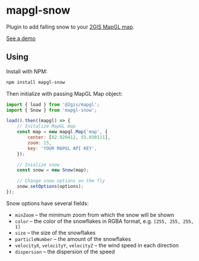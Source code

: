 # mapgl-snow

Plugin to add falling snow to your [2GIS MapGL map](https://docs.2gis.com/en/mapgl/overview).

[See a demo](https://trufi.github.io/mapgl-snow/)

## Using

Install with NPM:

```bash
npm install mapgl-snow
```

Then initialize with passing MapGL Map object:

```js
import { load } from '@2gis/mapgl';
import { Snow } from 'mapgl-snow';

load().then((mapgl) => {
    // Initalize MapGL map
    const map = new mapgl.Map('map', {
        center: [82.920412, 55.030111],
        zoom: 15,
        key: 'YOUR MAPGL API KEY',
    });

    // Inialize snow
    const snow = new Snow(map);

    // Change snow options on the fly
    snow.setOptions(options);
});
```

Snow options have several fields:

-   `minZoom` – the minimum zoom from which the snow will be shown
-   `color` – the color of the snowflakes in RGBA format, e.g. `[255, 255, 255, 1]`
-   `size` – the size of the snowflakes
-   `particleNumber` – the amount of the snowflakes
-   `velocityX`, `velocityY`, `velocityZ` – the wind speed in each direction
-   `dispersion` – the dispersion of the speed
